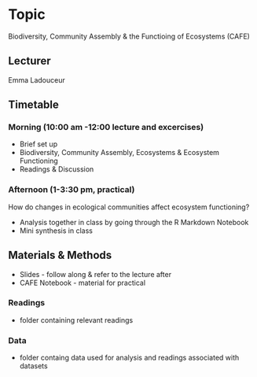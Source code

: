 # Topic
Biodiversity, Community Assembly & the Functioing of Ecosystems (CAFE)

## Lecturer
Emma Ladouceur

## Timetable
### Morning (10:00 am -12:00 lecture and excercises)
 - Brief set up
 - Biodiversity, Community Assembly, Ecosystems & Ecosystem Functioning
 - Readings & Discussion

### Afternoon (1-3:30 pm, practical)

How do changes in ecological communities affect ecosystem functioning?
- Analysis together in class by going through the R Markdown Notebook
- Mini synthesis in class

## Materials & Methods
- Slides - follow along & refer to the lecture after
- CAFE Notebook - material for practical

### Readings 
- folder containing relevant readings

### Data 
- folder containg data used for analysis and readings associated with datasets


